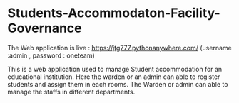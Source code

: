 # Students-Accommodaton-Facility-Governance
The Web application is live : https://jtg777.pythonanywhere.com/ (username :admin , password : oneteam)

This is a web application used to manage Student accommodation for an educational institution. Here the warden or an admin can able to register students and assign them in each rooms. The Warden or admin can able to manage the staffs in different departments.

